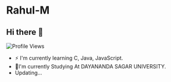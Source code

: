 # Rahul-M
## Hi there 👋
![Profile Views](https://komarev.com/ghpvc/?username=RahulM2416&color=blue)



<!--
**RahulMKannadiga/RahulMKannadiga** is a ✨ _special_ ✨ repository because its `README.md` (this file) appears on your GitHub profile. 

- 🔭 I’m currently working on ###
- 🌱 I’m currently learning 
- 👯 I’m looking to collaborate on ...
- 🤔 I’m looking for help with ...
- 💬 Ask me about ...
- 📫 How to reach me: ...
- 😄 Pronouns: ...
- ⚡ Fun fact: ...
-->
- ⚡ I'm currently learning C, Java, JavaScript.
- 🙂I'm currently Studying At DAYANANDA SAGAR UNIVERSITY.
- Updating...


